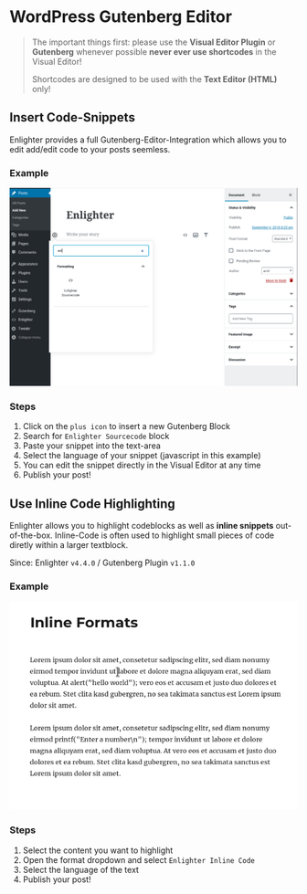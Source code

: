 WordPress Gutenberg Editor
============================

> The important things first: please use the **Visual Editor Plugin** or **Gutenberg** whenever possible
> **never ever use shortcodes** in the Visual Editor!
> 
> Shortcodes are designed to be used with the **Text Editor (HTML)** only!


Insert Code-Snippets
-----------------------------------------

Enlighter provides a full Gutenberg-Editor-Integration which allows you to edit add/edit code to your posts seemless.

### Example ###

![Insert Code](../assets/gutenberg.gif)

### Steps ###

1. Click on the `plus icon` to insert a new Gutenberg Block
2. Search for `Enlighter Sourcecode` block
3. Paste your snippet into the text-area
4. Select the language of your snippet (javascript in this example)
5. You can edit the snippet directly in the Visual Editor at any time
6. Publish your post!


Use Inline Code Highlighting
------------------------------------------------------

Enlighter allows you to highlight codeblocks as well as **inline snippets** out-of-the-box. Inline-Code is often used to highlight small pieces of code diretly within a larger textblock.

Since: Enlighter `v4.4.0` / Gutenberg Plugin `v1.1.0`

### Example ###

![Highlight Inline Code](../assets/gutenberg_inline_formats.gif)

### Steps ###

1. Select the content you want to highlight
2. Open the format dropdown and select `Enlighter Inline Code`
3. Select the language of the text
4. Publish your post!
